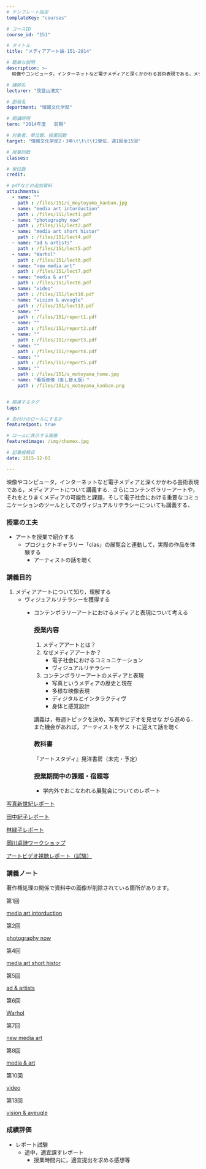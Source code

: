```yaml
---
# テンプレート指定
templateKey: "courses"

# コースID
course_id: "151"

# タイトル
title: "メディアアート論-151-2014"

# 簡単な説明
description: >-
  映像やコンピュータ，インターネットなど電子メディアと深くかかわる芸術表現である，メディアアートについて講義する．さらにコンテンポラリーアートや，それをとりまくメディアの可能性と課題，そして電子社会にお...

# 講師名
lecturer: "茂登山清文"

# 部局名
department: "情報文化学部"

# 開講時限
term: "2014年度	前期"

# 対象者、単位数、授業回数
target: "情報文化学部2・3年\t\t\t\t2単位、週1回全15回"

# 授業回数
classes: 

# 単位数
credit: 

# pdfなどの追加資料
attachments: 
  - name: "" 
    path : /files/151/s_moytoyama_kanban.jpg
  - name: "media art intorduction" 
    path : /files/151/lect1.pdf
  - name: "photography now" 
    path : /files/151/lect2.pdf
  - name: "media art short histor" 
    path : /files/151/lect4.pdf
  - name: "ad & artists" 
    path : /files/151/lect5.pdf
  - name: "Warhol" 
    path : /files/151/lect6.pdf
  - name: "new media art" 
    path : /files/151/lect7.pdf
  - name: "media & art" 
    path : /files/151/lect8.pdf
  - name: "video" 
    path : /files/151/lect10.pdf
  - name: "vision & aveugle" 
    path : /files/151/lect13.pdf
  - name: "" 
    path : /files/151/report1.pdf
  - name: "" 
    path : /files/151/report2.pdf
  - name: "" 
    path : /files/151/report3.pdf
  - name: "" 
    path : /files/151/report4.pdf
  - name: "" 
    path : /files/151/report5.pdf
  - name: "" 
    path : /files/151/s_motoyama_home.jpg
  - name: "看板画像（差し替え版）" 
    path : /files/151/s_motoyama_kanban.png


# 関連するタグ
tags:

# 色付けのロールにするか
featuredpost: true

# ロールに表示する画像
featuredimage: /img/chemex.jpg

# 記事投稿日
date: 2015-12-03

---
```

映像やコンピュータ，インターネットなど電子メディアと深くかかわる芸術表現である，メディアアートについて講義する．さらにコンテンポラリーアートや，それをとりまくメディアの可能性と課題，そして電子社会における重要なコミュニケーションのツールとしてのヴィジュアルリテラシーについても講義する．
### 授業の工夫

  * アートを授業で紹介する 
      * プロジェクトギャラリー「clas」の展覧会と連動して，実際の作品を体験する 
          * アーティストの話を聴く 

### 講義目的

  1. メディアアートについて知り，理解する 
      * ヴィジュアルリテラシーを獲得する 
          * コンテンポラリーアートにおけるメディアと表現について考える  
            ### 授業内容
            
              1. メディアアートとは？
              2. なぜメディアアートか？ 
                  * 電子社会におけるコミュニケーション
                  * ヴィジュアルリテラシー
              3. コンテンポラリーアートのメディアと表現 
                  * 写真というメディアの歴史と現在
                  * 多様な映像表現
                  * ディジタルとインタラクティヴ
                  * 身体と感覚設計
            
            講義は，毎週トピックを決め，写真やビデオを見せな がら進める．また機会があれば，アーティストをゲス トに迎えて話を聴く 
            
            ### 教科書
            
            『アートスタディ』晃洋書房（未完・予定）
            
            ### 授業期間中の課題・宿題等
            
              * 学内外でおこなわれる展覧会についてのレポート

[写真新世紀レポート](/files/151/report3.pdf) 

[田中紀子レポート](/files/151/report4.pdf) 

[林緑子レポート](/files/151/report5.pdf) 

[岡川卓詩ワークショップ](/files/151/report2.pdf) 

[アートビデオ視聴レポート（試験）](/files/151/report1.pdf) 

### 講義ノート

著作権処理の関係で資料中の画像が削除されている箇所があります。 

第1回


[media art intorduction](/files/151/lect1.pdf) 

第2回


[photography now](/files/151/lect2.pdf) 

第4回


[media art short histor](/files/151/lect4.pdf) 

第5回


[ad & artists](/files/151/lect5.pdf) 

第6回


[Warhol](/files/151/lect6.pdf) 

第7回


[new media art](/files/151/lect7.pdf) 

第8回


[media & art](/files/151/lect8.pdf) 

第10回


[video](/files/151/lect10.pdf) 

第13回


[vision & aveugle](/files/151/lect13.pdf) 

### 成績評価

  * レポート試験 
      * 途中，適宜課すレポート 
          * 授業時間内に，適宜提出を求める感想等 
